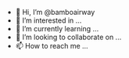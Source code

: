 - 👋 Hi, I’m @bamboairway
- 👀 I’m interested in ...
- 🌱 I’m currently learning ...
- 💞️ I’m looking to collaborate on ...
- 📫 How to reach me ...

<!---
bamboairway/bamboairway is a ✨ special ✨ repository because its `README.md` (this file) appears on your GitHub profile.
You can click the Preview link to take a look at your changes.
--->
